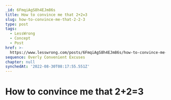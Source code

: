 ```yaml
---
_id: 6FmqiAgS8h4EJm86s
title: How to convince me that 2+2=3
slug: how-to-convince-me-that-2-2-3
type: post
tags:
  - LessWrong
  - Concept
  - Post
href: >-
  https://www.lesswrong.com/posts/6FmqiAgS8h4EJm86s/how-to-convince-me-that-2-2-3
sequence: Overly Convenient Excuses
chapter: null
synchedAt: '2022-08-30T08:17:55.551Z'
---
```

# How to convince me that 2+2=3

